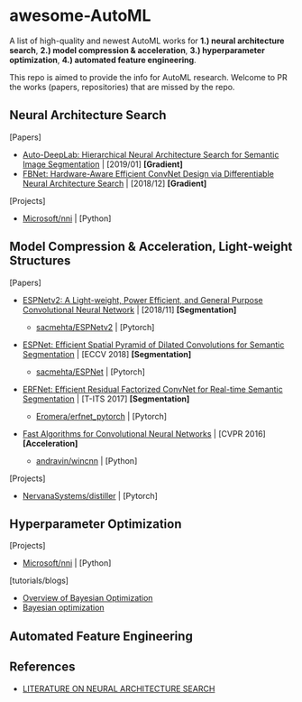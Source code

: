 # awesome-AutoML
A list of high-quality and newest AutoML works for **1.) neural architecture search**, **2.) model compression & acceleration**, **3.) hyperparameter optimization**, **4.) automated feature engineering**.  

This repo is aimed to provide the info for AutoML research. Welcome to PR the works (papers, repositories) that are missed by the repo.

## Neural Architecture Search
[Papers]
- [Auto-DeepLab: Hierarchical Neural Architecture Search for Semantic Image Segmentation](https://arxiv.org/abs/1901.02985) | [2019/01]
**[Gradient]**
- [FBNet: Hardware-Aware Efficient ConvNet Design via Differentiable Neural Architecture Search](https://arxiv.org/abs/1812.03443) | [2018/12] **[Gradient]**

[Projects]
- [Microsoft/nni](https://github.com/Microsoft/nni) | [Python]

## Model Compression & Acceleration, Light-weight Structures
[Papers]
- [ESPNetv2: A Light-weight, Power Efficient, and General Purpose Convolutional Neural Network](https://arxiv.org/abs/1811.11431) | [2018/11] **[Segmentation]**
  + [sacmehta/ESPNetv2](https://github.com/sacmehta/ESPNetv2) | [Pytorch]

- [ESPNet: Efficient Spatial Pyramid of Dilated Convolutions for Semantic Segmentation](https://sacmehta.github.io/ESPNet/) | [ECCV 2018] **[Segmentation]**
  + [sacmehta/ESPNet](https://github.com/sacmehta/ESPNet/) | [Pytorch]

- [ERFNet: Efficient Residual Factorized ConvNet for Real-time Semantic Segmentation](http://www.robesafe.uah.es/personal/eduardo.romera/pdfs/Romera17tits.pdf) | [T-ITS 2017] **[Segmentation]**
  + [Eromera/erfnet_pytorch](https://github.com/Eromera/erfnet_pytorch) | [Pytorch]

- [Fast Algorithms for Convolutional Neural Networks](https://www.cv-foundation.org/openaccess/content_cvpr_2016/papers/Lavin_Fast_Algorithms_for_CVPR_2016_paper.pdf) | [CVPR 2016] **[Acceleration]**
  + [andravin/wincnn](https://github.com/andravin/wincnn) | [Python]

[Projects]
- [NervanaSystems/distiller](https://github.com/NervanaSystems/distiller/) | [Pytorch]

## Hyperparameter Optimization

[Projects]
- [Microsoft/nni](https://github.com/Microsoft/nni) | [Python]

[tutorials/blogs]
- [Overview of Bayesian Optimization](https://soubhikbarari.github.io/blog/2016/09/14/overview-of-bayesian-optimization)
- [Bayesian optimization](http://krasserm.github.io/2018/03/21/bayesian-optimization/)

## Automated Feature Engineering

## References
- [LITERATURE ON NEURAL ARCHITECTURE SEARCH](https://www.ml4aad.org/automl/literature-on-neural-architecture-search/)
